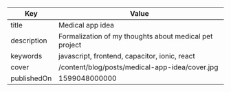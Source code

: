 | Key         | Value                                                  |
| ----------- | ------------------------------------------------------ |
| title       | Medical app idea                                       |
| description | Formalization of my thoughts about medical pet project |
| keywords    | javascript, frontend, capacitor, ionic, react          |
| cover       | /content/blog/posts/medical-app-idea/cover.jpg         |
| publishedOn | 1599048000000                                          |
